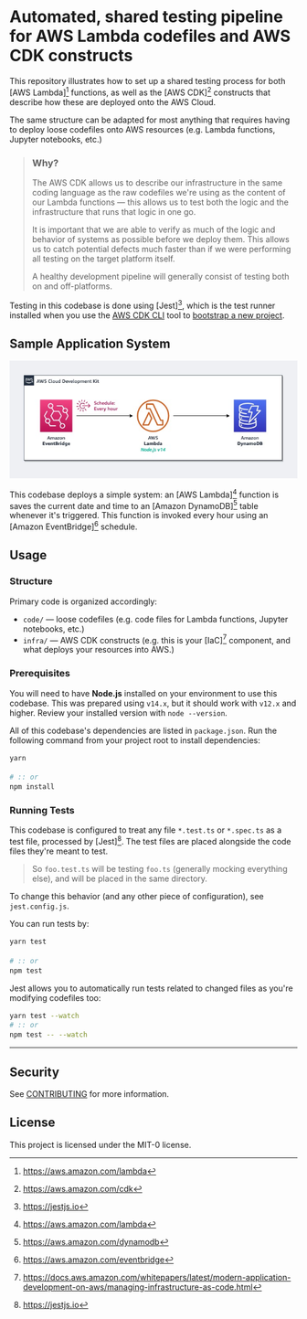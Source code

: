 # Automated, shared testing pipeline for AWS Lambda codefiles and AWS CDK constructs

This repository illustrates how to set up a shared testing process for both
[AWS Lambda][^1] functions, as well as the [AWS CDK][^2] constructs that describe how
these are deployed onto the AWS Cloud.

The same structure can be adapted for most anything that requires having to deploy
loose codefiles onto AWS resources (e.g. Lambda functions, Jupyter notebooks, etc.)

> ### Why?
>
> The AWS CDK allows us to describe our infrastructure in the same coding language as
> the raw codefiles we're using as the content of our Lambda functions — this allows us
> to test both the logic and the infrastructure that runs that logic in one go.
>
> It is important that we are able to verify as much of the logic and behavior of
> systems as possible before we deploy them. This allows us to catch potential defects
> much faster than if we were performing all testing on the target platform itself.
>
> A healthy development pipeline will generally consist of testing both on and off-platforms.

Testing in this codebase is done using [Jest][^4], which is the test runner installed
when you use the [AWS CDK CLI][aws-cdk] tool to [bootstrap a new project][cdk-init].

## Sample Application System

![Architecture](assets/archi.jpg)

This codebase deploys a simple system: an [AWS Lambda][^5] function is saves the current date and
time to an [Amazon DynamoDB][^6] table whenever it's triggered. This function is invoked every hour
using an [Amazon EventBridge][^7] schedule.

## Usage

### Structure

Primary code is organized accordingly:

- `code/` — loose codefiles (e.g. code files for Lambda functions, Jupyter notebooks, etc.)
- `infra/` — AWS CDK constructs (e.g. this is your [IaC][^3] component, and what deploys your resources into AWS.)

### Prerequisites

You will need to have **Node.js** installed on your environment to use this codebase.
This was prepared using `v14.x`, but it should work with `v12.x` and higher.
Review your installed version with `node --version`.

All of this codebase's dependencies are listed in `package.json`.
Run the following command from your project root to install dependencies:

```bash
yarn

# :: or
npm install
```

### Running Tests

This codebase is configured to treat any file `*.test.ts` or `*.spec.ts` as a test file,
processed by [Jest][^4]. The test files are placed alongside the code files they're
meant to test.

> So `foo.test.ts` will be testing `foo.ts` (generally mocking everything else),
> and will be placed in the same directory.

To change this behavior (and any other piece of configuration),
see `jest.config.js`.

You can run tests by:

```bash
yarn test

# :: or
npm test
```

Jest allows you to automatically run tests related to changed files as you're modifying
codefiles too:

```bash
yarn test --watch
# :: or
npm test -- --watch
```

---

## Security

See [CONTRIBUTING](./contributing.md) for more information.

## License

This project is licensed under the MIT-0 license.

[^1]: https://aws.amazon.com/lambda
[^2]: https://aws.amazon.com/cdk
[^3]: https://docs.aws.amazon.com/whitepapers/latest/modern-application-development-on-aws/managing-infrastructure-as-code.html
[^4]: https://jestjs.io
[^5]: https://aws.amazon.com/lambda
[^6]: https://aws.amazon.com/dynamodb
[^7]: https://aws.amazon.com/eventbridge

[cdk-init]: https://docs.aws.amazon.com/cdk/latest/guide/work-with-cdk-typescript.html#typescript-newproject
[aws-cdk]: https://www.npmjs.com/package/aws-cdk
